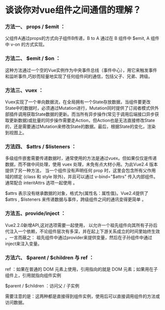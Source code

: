 # 谈谈你对vue组件之间通信的理解？

###  **方法一、 props / $emit** ：

 父组件A通过props的方式向子组件B传递，B to A 通过在 B 组件中 $emit, A 组件中 v-on 的方式实现。 

###  **方法二、 $emit / $on** ：

 这种方法通过一个空的Vue实例作为中央事件总线（事件中心），用它来触发事件和监听事件,巧妙而轻量地实现了任何组件间的通信，包括父子、兄弟、跨级。 

###  **方法三、vuex** ：

 Vuex实现了一个单向数据流，在全局拥有一个State存放数据，当组件要更改State中的数据时，必须通过Mutation进行，Mutation同时提供了订阅者模式供外部插件调用获取State数据的更新。而当所有异步操作(常见于调用后端接口异步获取更新数据)或批量的同步操作需要走Action，但Action也是无法直接修改State的，还是需要通过Mutation来修改State的数据。最后，根据State的变化，渲染到视图上。 

###  **方法四、 $attrs / $listeners** ：

 多级组件嵌套需要传递数据时，通常使用的方法是通过vuex。但如果仅仅是传递数据，而不做中间处理，使用 vuex 处理，未免有点大材小用。为此Vue2.4 版本提供了另一种方法， 当一个组件没有声明任何 prop 时，这里会包含所有父作用域的绑定 (class 和 style 除外)，并且可以通过 v-bind="$attrs" 传入内部组件。通常配合 interitAttrs 选项一起使用 。 

 $attrs 表示没有继承数据的对象，格式为{属性名：属性值}。Vue2.4提供了 $attrs , $listeners 来传递数据与事件，跨级组件之间的通讯变得更简单 。

###  **方法五、provide/inject** ：

 Vue2.2.0新增API,这对选项需要一起使用， 以允许一个祖先组件向其所有子孙后代注入一个依赖，不论组件层次有多深，并在起上下游关系成立的时间里始终生效 。一言而蔽之： 祖先组件中通过provider来提供变量，然后在子孙组件中通过inject来注入变量。 

###  **方法六、 $parent / $children 与 ref** ：

ref ：如果在普通的 DOM 元素上使用，引用指向的就是 DOM 元素；如果用在子组件上，引用就指向组件实例

$parent / $children ：访问父 / 子实例

需要注意的是：这两种都是直接得到组件实例，使用后可以直接调用组件的方法或访问数据。